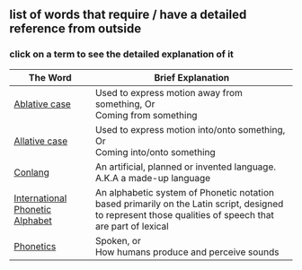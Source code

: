 ## list of words that require / have a detailed reference from outside
### click on a term to see the detailed explanation of it
|The Word |Brief Explanation |
|---|---|
|[Ablative case](https://en.wikipedia.org/wiki/Ablative_case)| Used to express motion away from something, Or<br> Coming from something|
|[Allative case](https://en.wikipedia.org/wiki/Allative_case)| Used to express motion into/onto something, Or<br> Coming into/onto something|
|[Conlang](https://en.wikipedia.org/wiki/Constructed_language)| An artificial, planned or invented language.<br> A.K.A a made-up language|
|[International Phonetic Alphabet](https://en.wikipedia.org/wiki/International_Phonetic_Alphabet) |An alphabetic system of Phonetic notation based primarily on the Latin script, designed to represent those qualities of speech that are part of lexical |
|[Phonetics](https://en.wikipedia.org/wiki/Phonetics) | Spoken, or<br> How humans produce and perceive sounds|
